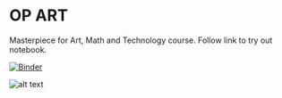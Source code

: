 # OP ART
Masterpiece for Art, Math and Technology course. Follow link to try out notebook.


[![Binder](https://mybinder.org/badge_logo.svg)](https://mybinder.org/v2/gh/stefanpaun/amt/master)

![alt text](https://github.com/stefanpaun/amt/blob/master/Poster.png?raw=true)
